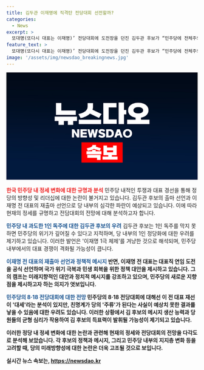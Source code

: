 ```yaml
---
title: 김두관 이재명에 직격탄 전당대회 선전할까?
categories:
  - News
excerpt: >
  또대명(또다시 대표는 이재명)’ 전당대회에 도전장을 던진 김두관 후보가 “민주당에 전체주의의 유령이 떠돌고 있다”고 직격탄을 날렸다. 김 후보는 “1인 독주를 막지 못하면 민주당의 위기는 더욱 깊어질 수밖에 없다”고 지적했다. 김 후보의 비판은 ‘이재명 1극 체제’를 겨냥한 것으로 해석된다. 이 전 대표 측은 9일 보도자료에서 “대표 출마 선언에서 실종된 대한민국의 비전을 제시하고, 국민에게 희망을 주는 메시지를 전달할 것”이라며 “국가 위기 극복, 새로운 경제 성장을 통한 민생 회복을 구현할 정책 대안도 발표한다”고 밝혔다. 민주당의 8·18 전당대회에 대해선 이 전 대표 재선이 ‘대세’라는 분석이 나온다. 최재성 전 청와대 정무수석은 “이재명 1극 체제에 당원들의 균형 심리가 작동하고 김 후보의 메시지 생산 능력도 있기 때문에 김 후보의 득표력이 발휘될 가능성이 있는 전당대회”라고 분석했다.
feature_text: >
  또대명(또다시 대표는 이재명)’ 전당대회에 도전장을 던진 김두관 후보가 “민주당에 전체주의의 유령이 떠돌고 있다”고 직격탄을 날렸다. 김 후보는 “1인 독주를 막지 못하면 민주당의 위기는 더욱 깊어질 수밖에 없다”고 지적했다. 김 후보의 비판은 ‘이재명 1극 체제’를 겨냥한 것으로 해석된다. 이 전 대표 측은 9일 보도자료에서 “대표 출마 선언에서 실종된 대한민국의 비전을 제시하고, 국민에게 희망을 주는 메시지를 전달할 것”이라며 “국가 위기 극복, 새로운 경제 성장을 통한 민생 회복을 구현할 정책 대안도 발표한다”고 밝혔다. 민주당의 8·18 전당대회에 대해선 이 전 대표 재선이 ‘대세’라는 분석이 나온다. 최재성 전 청와대 정무수석은 “이재명 1극 체제에 당원들의 균형 심리가 작동하고 김 후보의 메시지 생산 능력도 있기 때문에 김 후보의 득표력이 발휘될 가능성이 있는 전당대회”라고 분석했다.
image: '/assets/img/newsdao_breakingnews.jpg'
---
```


<p><img src="/assets/img/newsdao_breakingnews.jpg" alt="flaretime 속보" /></p>

<p><b><span style="color: #ee2323;">한국 민주당 내 정세 변화에 대한 규명과 분석</span></b>
민주당 내적인 투쟁과 대표 경선을 통해 정당의 방향성 및 리더십에 대한 논란이 불거지고 있습니다. 김두관 후보의 출마 선언과 이재명 전 대표의 재출마 선언으로 당 내부의 심각한 파란이 예상되고 있습니다. 이에 따라 현재의 정세를 규명하고 전담대회의 전망에 대해 분석하고자 합니다.</p>

<p><b><span style="color: #1a5490;">민주당 내 과도한 1인 독주에 대한 김두관 후보의 우려</span></b>
김두관 후보는 1인 독주를 막지 못하면 민주당의 위기가 깊어질 수 있다고 지적하며, 당 내부의 1인 정당화에 대한 우려를 제기하고 있습니다. 이러한 발언은 '이재명 1극 체제'를 겨냥한 것으로 해석되며, 민주당 내부에서의 대표 경쟁이 격화될 가능성이 큽니다.</p>

<p><b><span style="color: #1a5490;">이재명 전 대표의 재출마 선언과 정책적 메시지</span><b>
반면, 이재명 전 대표는 대표직 연임 도전을 공식 선언하며 국가 위기 극복과 민생 회복을 위한 정책 대안을 제시하고 있습니다. 그의 캠프는 미래지향적인 대안과 정치적 메시지를 강조하고 있으며, 민주당의 새로운 지향점을 제시하고자 하는 의지가 엿보입니다.</p>

<p><b><span style="color: #1a5490;">민주당의 8·18 전당대회에 대한 전망</span><b>
민주당의 8·18 전당대회에 대해선 이 전 대표 재선이 '대세'라는 분석이 있지만, 친명계가 당의 '주류'가 된다는 사실이 예상치 못한 결과를 낳을 수 있음에 대한 우려도 있습니다. 이러한 상황에서 김 후보의 메시지 생산 능력과 당원들의 균형 심리가 작용하여 김 후보의 득표력이 발휘될 가능성이 제기되고 있습니다.</p>

<p>이러한 정당 내 정세 변화에 대한 논란과 관련해 현재의 정세와 전당대회의 전망을 다각도로 분석해 보았습니다. 각 후보의 정책과 메시지, 그리고 민주당 내부의 지지층 변화 등을 고려할 때, 당의 미래방향성에 대한 논란은 더욱 고조될 것으로 보입니다.</p>
실시간 뉴스 속보는, <a href="https://newsdao.kr" rel="dofollow">https://newsdao.kr</a>


